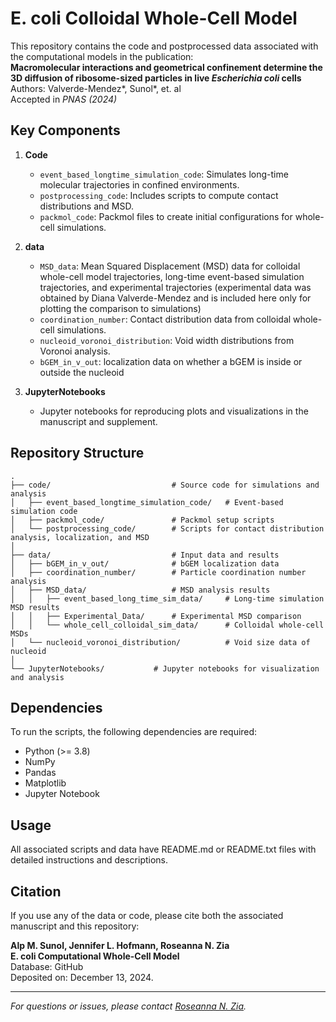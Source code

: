 # E. coli Colloidal Whole-Cell Model

This repository contains the code and postprocessed data associated with the computational models in the publication:  
**Macromolecular interactions and geometrical confinement determine the 3D diffusion of ribosome-sized particles in live *Escherichia coli* cells**  
Authors: Valverde-Mendez*, Sunol*, et. al   
Accepted in *PNAS (2024)*  


## Key Components

1. **Code**
   - `event_based_longtime_simulation_code`: Simulates long-time molecular trajectories in confined environments.
   - `postprocessing_code`: Includes scripts to compute contact distributions and MSD.
   - `packmol_code`: Packmol files to create initial configurations for whole-cell simulations.


2. **data**
   - `MSD_data`: Mean Squared Displacement (MSD) data for colloidal whole-cell model trajectories, long-time event-based simulation trajectories, and experimental trajectories (experimental data was obtained by Diana Valverde-Mendez and is included here only for plotting the comparison to simulations)
   - `coordination_number`: Contact distribution data from colloidal whole-cell simulations.
   - `nucleoid_voronoi_distribution`: Void width distributions from Voronoi analysis.
   - `bGEM_in_v_out`: localization data on whether a bGEM is inside or outside the nucleoid

3. **JupyterNotebooks**
   - Jupyter notebooks for reproducing plots and visualizations in the manuscript and supplement.

## Repository Structure
```plaintext
.
├── code/                           # Source code for simulations and analysis
│   ├── event_based_longtime_simulation_code/   # Event-based simulation code
│   ├── packmol_code/               # Packmol setup scripts
│   └── postprocessing_code/        # Scripts for contact distribution analysis, localization, and MSD
│
├── data/                           # Input data and results
│   ├── bGEM_in_v_out/              # bGEM localization data
│   ├── coordination_number/        # Particle coordination number analysis
│   ├── MSD_data/                   # MSD analysis results
│   │   ├── event_based_long_time_sim_data/     # Long-time simulation MSD results
│   │   ├── Experimental_Data/      # Experimental MSD comparison
│   │   └── whole_cell_colloidal_sim_data/      # Colloidal whole-cell MSDs
│   └── nucleoid_voronoi_distribution/          # Void size data of nucleoid
│
└── JupyterNotebooks/           # Jupyter notebooks for visualization and analysis

```


## Dependencies

To run the scripts, the following dependencies are required:
- Python (>= 3.8)
- NumPy
- Pandas
- Matplotlib
- Jupyter Notebook

## Usage

All associated scripts and data have README.md or README.txt files with detailed instructions and descriptions.

## Citation
If you use any of the data or code, please cite both the associated manuscript and this repository:  

**Alp M. Sunol, Jennifer L. Hofmann, Roseanna N. Zia**  
**E. coli Computational Whole-Cell Model**  
Database: GitHub  
Deposited on: December 13, 2024.  


---

*For questions or issues, please contact [Roseanna N. Zia](mailto:rzia@missouri.edu).*